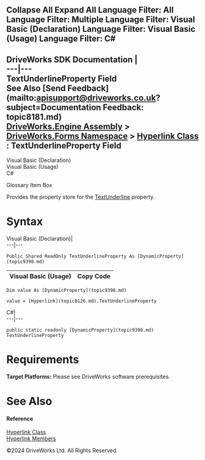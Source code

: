        

 Collapse All Expand All  Language Filter: All  Language Filter: Multiple  Language Filter: Visual Basic (Declaration) Language Filter: Visual Basic (Usage) Language Filter: C#  
---  
DriveWorks SDK Documentation  |   
---|---  
TextUnderlineProperty Field   
See Also [Send Feedback](mailto:apisupport@driveworks.co.uk?subject=Documentation Feedback: topic8181.md)  
[DriveWorks.Engine Assembly](topic2156.md) > [DriveWorks.Forms Namespace](topic7266.md) > [Hyperlink Class](topic8126.md) : TextUnderlineProperty Field  
---  
  
Visual Basic (Declaration)    
Visual Basic (Usage)    
C# 

Glossary Item Box

Provides the property store for the [TextUnderline](topic8157.md) property. 

# Syntax

Visual Basic (Declaration)|   
---|---  
      
    
    Public Shared ReadOnly TextUnderlineProperty As [DynamicProperty](topic9398.md)  
  
Visual Basic (Usage)| Copy Code  
---|---  
      
    
    Dim value As [DynamicProperty](topic9398.md)
     
    value = [Hyperlink](topic8126.md).TextUnderlineProperty  
  
C#|   
---|---  
      
    
    public static readonly [DynamicProperty](topic9398.md) TextUnderlineProperty  
  
# Requirements

**Target Platforms:** Please see DriveWorks software prerequisites.

# See Also

#### Reference

[Hyperlink Class](topic8126.md)   
[Hyperlink Members](topic8127.md)

©2024 DriveWorks Ltd. All Rights Reserved.

